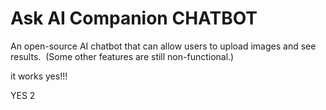 # Ask AI Companion CHATBOT
 An open-source AI chatbot that can allow users to upload images and see results.  (Some other features are still non-functional.)


 it works yes!!!

 YES 2
